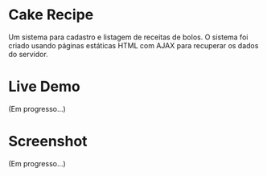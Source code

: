 # Cake Recipe

Um sistema para cadastro e listagem de receitas de bolos.
O sistema foi criado usando páginas estáticas HTML com AJAX para recuperar os dados do servidor.

# Live Demo
(Em progresso...)

# Screenshot
(Em progresso...)